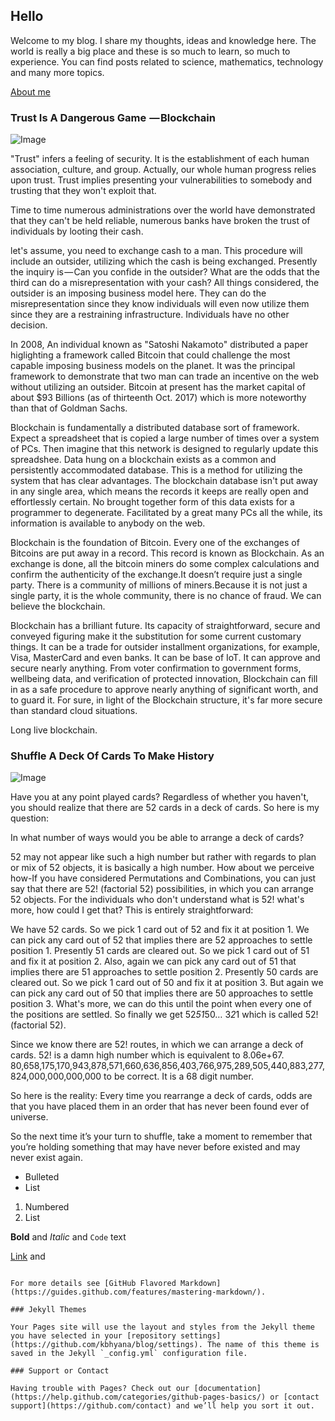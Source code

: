 ## Hello

Welcome to my blog. I share my thoughts, ideas and knowledge here. The world is really a big place and these is so much to learn, so much to experience. You can find posts related to science, mathematics, technology and many more topics.

 [About me](http://karanbhyana.me/)

### Trust Is A Dangerous Game  — Blockchain

![Image](https://images.unsplash.com/photo-1516245834210-c4c142787335?ixlib=rb-0.3.5&ixid=eyJhcHBfaWQiOjEyMDd9&s=4c08d94fa3626ca948926d0211ccc7ac&auto=format&fit=crop&w=1049&q=80)

"Trust" infers a feeling of security. It is the establishment of each human association, culture, and group. Actually, our whole human progress relies upon trust. Trust implies presenting your vulnerabilities to somebody and trusting that they won't exploit that. 

Time to time numerous administrations over the world have demonstrated that they can't be held reliable, numerous banks have broken the trust of individuals by looting their cash. 

let's assume, you need to exchange cash to a man. This procedure will include an outsider, utilizing which the cash is being exchanged. Presently the inquiry is — Can you confide in the outsider? What are the odds that the third can do a misrepresentation with your cash? All things considered, the outsider is an imposing business model here. They can do the misrepresentation since they know individuals will even now utilize them since they are a restraining infrastructure. Individuals have no other decision. 

In 2008, An individual known as "Satoshi Nakamoto" distributed a paper higlighting a framework called Bitcoin that could challenge the most capable imposing business models on the planet. It was the principal framework to demonstrate that two man can trade an incentive on the web without utilizing an outsider. Bitcoin at present has the market capital of about $93 Billions (as of thirteenth Oct. 2017) which is more noteworthy than that of Goldman Sachs. 

Blockchain is fundamentally a distributed database sort of framework. Expect a spreadsheet that is copied a large number of times over a system of PCs.  Then imagine that this network is designed to regularly update this spreadshee. Data hung on a blockchain exists as a common and persistently accommodated database. This is a method for utilizing the system that has clear advantages. The blockchain database isn't put away in any single area, which means the records it keeps are really open and effortlessly certain. No brought together form of this data exists for a programmer to degenerate. Facilitated by a great many PCs all the while, its information is available to anybody on the web. 

Blockchain is the foundation of Bitcoin. Every one of the exchanges of Bitcoins are put away in a record. This record is known as Blockchain. As an exchange is done, all the bitcoin miners do some complex calculations and confirm the authenticity of the exchange.It doesn’t require just a single party. There is a community of millions of miners.Because it is not just a single party, it is the whole community, there is no chance of fraud. We can believe the blockchain. 

Blockchain has a brilliant future. Its capacity of straightforward, secure and conveyed figuring make it the substitution for some current customary things. It can be a trade for outsider installment organizations, for example, Visa, MasterCard and even banks. It can be base of IoT. It can approve and secure nearly anything. From voter confirmation to government forms, wellbeing data, and verification of protected innovation, Blockchain can fill in as a safe procedure to approve nearly anything of significant worth, and to guard it. For sure, in light of the Blockchain structure, it's far more secure than standard cloud situations. 

Long live blockchain.




### Shuffle A Deck Of Cards To Make History

![Image](https://images.unsplash.com/photo-1523278496530-378e00b02de2?ixlib=rb-0.3.5&ixid=eyJhcHBfaWQiOjEyMDd9&s=76309bb97f4654c7c567a32c4f4b4ae7&auto=format&fit=crop&w=1050&q=80)

Have you at any point played cards? Regardless of whether you haven't, you should realize that there are 52 cards in a deck of cards. So here is my question: 

In what number of ways would you be able to arrange a deck of cards? 

52 may not appear like such a high number but rather with regards to plan or mix of 52 objects, it is basically a high number. How about we perceive how-If you have considered Permutations and Combinations, you can just say that there are 52! (factorial 52) possibilities, in which you can arrange 52 objects. For the individuals who don't understand what is 52! what's more, how could I get that? This is entirely straightforward: 

We have 52 cards. So we pick 1 card out of 52 and fix it at position 1. We can pick any card out of 52 that implies there are 52 approaches to settle position 1. Presently 51 cards are cleared out. So we pick 1 card out of 51 and fix it at position 2. Also, again we can pick any card out of 51 that implies there are 51 approaches to settle position 2. Presently 50 cards are cleared out. So we pick 1 card out of 50 and fix it at position 3. But again we can pick any card out of 50 that implies there are 50 approaches to settle position 3. What's more, we can do this until the point when every one of the positions are settled. So finally we get 52*51*50… 3*2*1 which is called 52! (factorial 52). 

Since we know there are 52! routes, in which we can arrange a deck of cards. 52! is a damn high number which is equivalent to 8.06e+67. 80,658,175,170,943,878,571,660,636,856,403,766,975,289,505,440,883,277,824,000,000,000,000 to be correct. It is a 68 digit number. 

So here is the reality: Every time you rearrange a deck of cards, odds are that you have placed them in an order that has never been found ever of universe.

So the next time it’s your turn to shuffle, take a moment to remember that you’re holding something that may have never before existed and may never exist again.

- Bulleted
- List

1. Numbered
2. List

**Bold** and _Italic_ and `Code` text

[Link](url) and 
```

For more details see [GitHub Flavored Markdown](https://guides.github.com/features/mastering-markdown/).

### Jekyll Themes

Your Pages site will use the layout and styles from the Jekyll theme you have selected in your [repository settings](https://github.com/kbhyana/blog/settings). The name of this theme is saved in the Jekyll `_config.yml` configuration file.

### Support or Contact

Having trouble with Pages? Check out our [documentation](https://help.github.com/categories/github-pages-basics/) or [contact support](https://github.com/contact) and we’ll help you sort it out.
